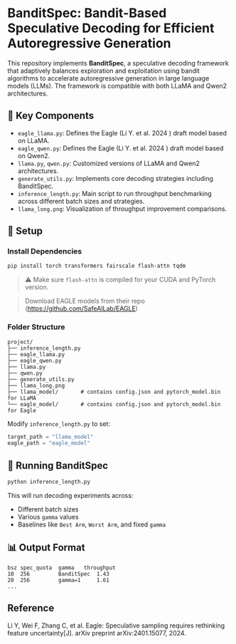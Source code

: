 
# BanditSpec: Bandit-Based Speculative Decoding for Efficient Autoregressive Generation

This repository implements **BanditSpec**, a speculative decoding framework that adaptively balances exploration and exploitation using bandit algorithms to accelerate autoregressive generation in large language models (LLMs). The framework is compatible with both LLaMA and Qwen2 architectures.

## 🧠 Key Components

- `eagle_llama.py`: Defines the Eagle (Li Y. et al. 2024 ) draft model based on LLaMA.
- `eagle_qwen.py`: Defines the Eagle (Li Y. et al. 2024 ) draft model based on Qwen2.
- `llama.py`, `qwen.py`: Customized versions of LLaMA and Qwen2 architectures.
- `generate_utils.py`: Implements core decoding strategies including BanditSpec.
- `inference_length.py`: Main script to run throughput benchmarking across different batch sizes and strategies.
- `llama_long.png`: Visualization of throughput improvement comparisons.

## 🔧 Setup

### Install Dependencies

```bash
pip install torch transformers fairscale flash-attn tqdm
```


> ⚠️ Make sure `flash-attn` is compiled for your CUDA and PyTorch version.

> Download EAGLE models from their repo (https://github.com/SafeAILab/EAGLE)

### Folder Structure

```
project/
├── inference_length.py
├── eagle_llama.py
├── eagle_qwen.py
├── llama.py
├── qwen.py
├── generate_utils.py
├── llama_long.png
├── llama_model/       # contains config.json and pytorch_model.bin for LLaMA
└── eagle_model/       # contains config.json and pytorch_model.bin for Eagle
```

Modify `inference_length.py` to set:

```python
target_path = "llama_model"
eagle_path = "eagle_model"
```

## 🚀 Running BanditSpec

```bash
python inference_length.py
```

This will run decoding experiments across:

* Different batch sizes
* Various `gamma` values
* Baselines like `Best Arm`, `Worst Arm`, and fixed `gamma`

## 📊 Output Format

```text
bsz	spec_quota	gamma	throughput
10	256	        BanditSpec	1.43
20	256	        gamma=1	    1.61
...
```

## Reference
Li Y, Wei F, Zhang C, et al. Eagle: Speculative sampling requires rethinking feature uncertainty[J]. arXiv preprint arXiv:2401.15077, 2024.
